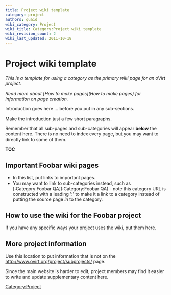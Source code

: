 ```yaml
---
title: Project wiki template
category: project
authors: quaid
wiki_category: Project
wiki_title: Category:Project wiki template
wiki_revision_count: 2
wiki_last_updated: 2011-10-18
---
```


# Project wiki template

*This is a template for using a category as the primary wiki page for an oVirt project.*

*Read more about [How to make pages](How to make pages) for information on page creation.*

Introduction goes here ... before you put in any sub-sections.

Make the introduction just a few short paragraphs.

Remember that all sub-pages and sub-categories will appear **below** the content here. There is no need to index every page, but you may want to directly link to some of them.

__TOC__

## Important Foobar wiki pages

*   In this list, put links to important pages.
*   You may want to link to sub-categories instead, such as [:Category:Foobar QA](:Category:Foobar QA) - note this category URL is constructed with a leading ':' to make it a link to a category instead of putting the source page *in* to the category.

## How to use the wiki for the Foobar project

If you have any specific ways your project uses the wiki, put them here.

## More project information

Use this location to put information that is not on the <http://www.ovirt.org/project/subprojects/> page.

Since the main website is harder to edit, project members may find it easier to write and update supplementary content here.

<Category:Project>
